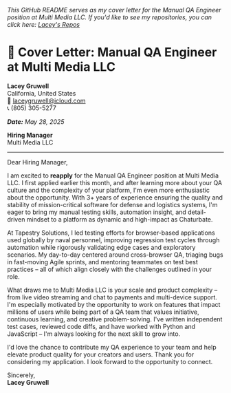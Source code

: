 _This GitHub README serves as my cover letter for the Manual QA Engineer position at Multi Media LLC. If you'd like to see my repositories,  you can click here: [Lacey's Repos](https://github.com/lsikes0707?tab=repositories)_


# 📄 Cover Letter: Manual QA Engineer at Multi Media LLC

**Lacey Gruwell**  
California, United States  
📧 laceygruwell@icloud.com  
📞 (805) 305-5277  

_**Date:** May 28, 2025_  

**Hiring Manager**  
Multi Media LLC  

---

Dear Hiring Manager,

I am excited to **reapply** for the Manual QA Engineer position at Multi Media LLC. I first applied earlier this month, and after learning more about your QA culture and the complexity of your platform, I'm even more enthusiastic about the opportunity. With 3+ years of experience ensuring the quality and stability of mission-critical software for defense and logistics systems, I'm eager to bring my manual testing skills, automation insight, and detail-driven mindset to a platform as dynamic and high-impact as Chaturbate.

At Tapestry Solutions, I led testing efforts for browser-based applications used globally by naval personnel, improving regression test cycles through automation while rigorously validating edge cases and exploratory scenarios. My day-to-day centered around cross-browser QA, triaging bugs in fast-moving Agile sprints, and mentoring teammates on test best practices – all of which align closely with the challenges outlined in your role.

What draws me to Multi Media LLC is your scale and product complexity – from live video streaming and chat to payments and multi-device support. I'm especially motivated by the opportunity to work on features that impact millions of users while being part of a QA team that values initiative, continuous learning, and creative problem-solving. I've written independent test cases, reviewed code diffs, and have worked with Python and JavaScript – I'm always looking for the next skill to grow into.

I'd love the chance to contribute my QA experience to your team and help elevate product quality for your creators and users. Thank you for considering my application. I look forward to the opportunity to connect.

Sincerely,  
**Lacey Gruwell**
